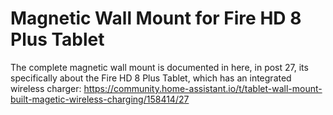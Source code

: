# Magnetic Wall Mount for Fire HD 8 Plus Tablet
The complete magnetic wall mount is documented in here, in post 27, its specifically about the Fire HD 8 Plus Tablet, which has an integrated wireless charger: https://community.home-assistant.io/t/tablet-wall-mount-built-magetic-wireless-charging/158414/27
